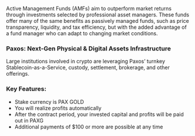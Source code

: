Active Management Funds (AMFs) aim to outperform market returns through investments selected by professional asset managers. These funds offer many of the same benefits as passively managed funds, such as price transparency, liquidity, and tax efficiency, but with the added advantage of a fund manager who can adapt to changing market conditions.

### Paxos: Next-Gen Physical & Digital Assets Infrastructure
Large institutions involved in crypto are leveraging Paxos’ turnkey Stablecoin-as-a-Service, custody, settlement, brokerage, and other offerings.

### Key Features:
- Stake currency is PAX GOLD
- You will realize profits automatically
- After the contract period, your invested capital and profits will be paid out in PAXG
- Additional payments of $100 or more are possible at any time

